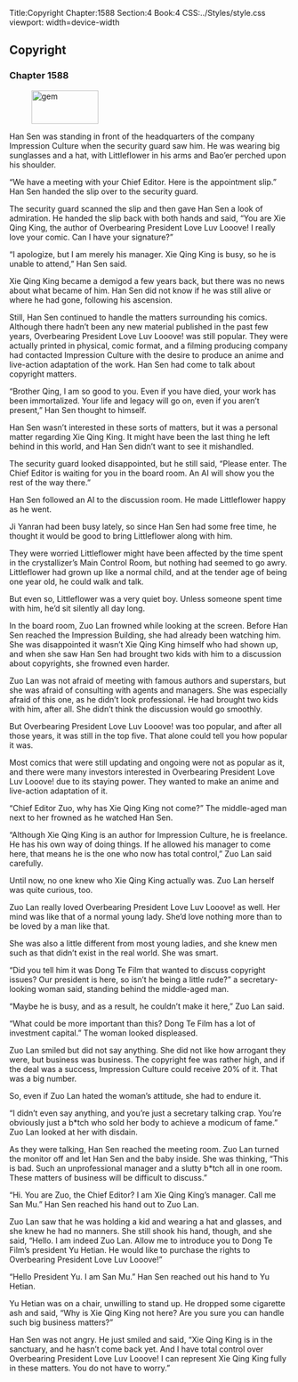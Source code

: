 Title:Copyright 
Chapter:1588 
Section:4 
Book:4 
CSS:../Styles/style.css 
viewport: width=device-width
  
## Copyright
### Chapter 1588
  
<figure>
	<img src="../Images/gem.gif" alt="gem" id="gem" width="120" height="60" />
</figure>
  

  
Han Sen was standing in front of the headquarters of the company Impression Culture when the security guard saw him. He was wearing big sunglasses and a hat, with Littleflower in his arms and Bao’er perched upon his shoulder.

“We have a meeting with your Chief Editor. Here is the appointment slip.” Han Sen handed the slip over to the security guard.

The security guard scanned the slip and then gave Han Sen a look of admiration. He handed the slip back with both hands and said, “You are Xie Qing King, the author of Overbearing President Love Luv Looove! I really love your comic. Can I have your signature?”

“I apologize, but I am merely his manager. Xie Qing King is busy, so he is unable to attend,” Han Sen said.

Xie Qing King became a demigod a few years back, but there was no news about what became of him. Han Sen did not know if he was still alive or where he had gone, following his ascension.

Still, Han Sen continued to handle the matters surrounding his comics. Although there hadn’t been any new material published in the past few years, Overbearing President Love Luv Looove! was still popular. They were actually printed in physical, comic format, and a filming producing company had contacted Impression Culture with the desire to produce an anime and live-action adaptation of the work. Han Sen had come to talk about copyright matters.

“Brother Qing, I am so good to you. Even if you have died, your work has been immortalized. Your life and legacy will go on, even if you aren’t present,” Han Sen thought to himself.

Han Sen wasn’t interested in these sorts of matters, but it was a personal matter regarding Xie Qing King. It might have been the last thing he left behind in this world, and Han Sen didn’t want to see it mishandled.

The security guard looked disappointed, but he still said, “Please enter. The Chief Editor is waiting for you in the board room. An AI will show you the rest of the way there.”

Han Sen followed an AI to the discussion room. He made Littleflower happy as he went.

Ji Yanran had been busy lately, so since Han Sen had some free time, he thought it would be good to bring Littleflower along with him.

They were worried Littleflower might have been affected by the time spent in the crystallizer’s Main Control Room, but nothing had seemed to go awry. Littleflower had grown up like a normal child, and at the tender age of being one year old, he could walk and talk.

But even so, Littleflower was a very quiet boy. Unless someone spent time with him, he’d sit silently all day long.

In the board room, Zuo Lan frowned while looking at the screen. Before Han Sen reached the Impression Building, she had already been watching him. She was disappointed it wasn’t Xie Qing King himself who had shown up, and when she saw Han Sen had brought two kids with him to a discussion about copyrights, she frowned even harder.

Zuo Lan was not afraid of meeting with famous authors and superstars, but she was afraid of consulting with agents and managers. She was especially afraid of this one, as he didn’t look professional. He had brought two kids with him, after all. She didn’t think the discussion would go smoothly.

But Overbearing President Love Luv Looove! was too popular, and after all those years, it was still in the top five. That alone could tell you how popular it was.

Most comics that were still updating and ongoing were not as popular as it, and there were many investors interested in Overbearing President Love Luv Looove! due to its staying power. They wanted to make an anime and live-action adaptation of it.

“Chief Editor Zuo, why has Xie Qing King not come?” The middle-aged man next to her frowned as he watched Han Sen.

“Although Xie Qing King is an author for Impression Culture, he is freelance. He has his own way of doing things. If he allowed his manager to come here, that means he is the one who now has total control,” Zuo Lan said carefully.

Until now, no one knew who Xie Qing King actually was. Zuo Lan herself was quite curious, too.

Zuo Lan really loved Overbearing President Love Luv Looove! as well. Her mind was like that of a normal young lady. She’d love nothing more than to be loved by a man like that.

She was also a little different from most young ladies, and she knew men such as that didn’t exist in the real world. She was smart.

“Did you tell him it was Dong Te Film that wanted to discuss copyright issues? Our president is here, so isn’t he being a little rude?” a secretary-looking woman said, standing behind the middle-aged man.

“Maybe he is busy, and as a result, he couldn’t make it here,” Zuo Lan said.

“What could be more important than this? Dong Te Film has a lot of investment capital.” The woman looked displeased.

Zuo Lan smiled but did not say anything. She did not like how arrogant they were, but business was business. The copyright fee was rather high, and if the deal was a success, Impression Culture could receive 20% of it. That was a big number.

So, even if Zuo Lan hated the woman’s attitude, she had to endure it.

“I didn’t even say anything, and you’re just a secretary talking crap. You’re obviously just a b*tch who sold her body to achieve a modicum of fame.” Zuo Lan looked at her with disdain.

As they were talking, Han Sen reached the meeting room. Zuo Lan turned the monitor off and let Han Sen and the baby inside. She was thinking, “This is bad. Such an unprofessional manager and a slutty b*tch all in one room. These matters of business will be difficult to discuss.”

“Hi. You are Zuo, the Chief Editor? I am Xie Qing King’s manager. Call me San Mu.” Han Sen reached his hand out to Zuo Lan.

Zuo Lan saw that he was holding a kid and wearing a hat and glasses, and she knew he had no manners. She still shook his hand, though, and she said, “Hello. I am indeed Zuo Lan. Allow me to introduce you to Dong Te Film’s president Yu Hetian. He would like to purchase the rights to Overbearing President Love Luv Looove!”

“Hello President Yu. I am San Mu.” Han Sen reached out his hand to Yu Hetian.

Yu Hetian was on a chair, unwilling to stand up. He dropped some cigarette ash and said, “Why is Xie Qing King not here? Are you sure you can handle such big business matters?”

Han Sen was not angry. He just smiled and said, “Xie Qing King is in the sanctuary, and he hasn’t come back yet. And I have total control over Overbearing President Love Luv Looove! I can represent Xie Qing King fully in these matters. You do not have to worry.”